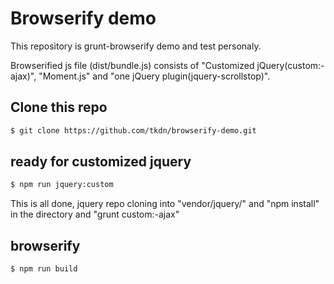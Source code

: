 # Browserify demo

This repository is grunt-browserify demo and test personaly.

Browserified js file (dist/bundle.js) consists of "Customized jQuery(custom:-ajax)", "Moment.js" and "one jQuery plugin(jquery-scrollstop)".

## Clone this repo

```bash
$ git clone https://github.com/tkdn/browserify-demo.git
```

## ready for customized jquery

```bash
$ npm run jquery:custom
```

This is all done, jquery repo cloning into "vendor/jquery/" and "npm install" in the directory and "grunt custom:-ajax"

## browserify

```bash
$ npm run build
```
